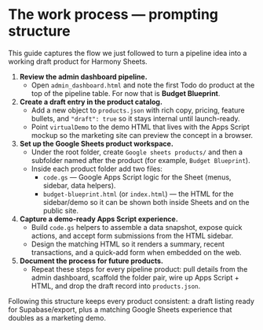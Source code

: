 # The work process — prompting structure

This guide captures the flow we just followed to turn a pipeline idea into a working draft product for Harmony Sheets.

1. **Review the admin dashboard pipeline.**
   - Open `admin_dashboard.html` and note the first Todo do product at the top of the pipeline table. For now that is **Budget Blueprint**.
2. **Create a draft entry in the product catalog.**
   - Add a new object to `products.json` with rich copy, pricing, feature bullets, and `"draft": true` so it stays internal until launch-ready.
   - Point `virtualDemo` to the demo HTML that lives with the Apps Script mockup so the marketing site can preview the concept in a browser.
3. **Set up the Google Sheets product workspace.**
   - Under the root folder, create `Google sheets products/` and then a subfolder named after the product (for example, `Budget Blueprint`).
   - Inside each product folder add two files:
     - `code.gs` — Google Apps Script logic for the Sheet (menus, sidebar, data helpers).
     - `budget-blueprint.html` (or `index.html`) — the HTML for the sidebar/demo so it can be shown both inside Sheets and on the public site.
4. **Capture a demo-ready Apps Script experience.**
   - Build `code.gs` helpers to assemble a data snapshot, expose quick actions, and accept form submissions from the HTML sidebar.
   - Design the matching HTML so it renders a summary, recent transactions, and a quick-add form when embedded on the web.
5. **Document the process for future products.**
   - Repeat these steps for every pipeline product: pull details from the admin dashboard, scaffold the folder pair, wire up Apps Script + HTML, and drop the draft record into `products.json`.

Following this structure keeps every product consistent: a draft listing ready for Supabase/export, plus a matching Google Sheets experience that doubles as a marketing demo.
